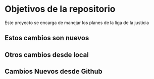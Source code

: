 # Objetivos de la repositorio

Este proyecto se encarga de manejar los planes de la liga de la justicia

## Estos cambios son nuevos

## Otros cambios desde local
## Cambios Nuevos desde Github
